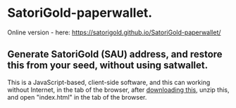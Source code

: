 # SatoriGold-paperwallet.
Online version - here: https://satorigold.github.io/SatoriGold-paperwallet/

## Generate SatoriGold (SAU) address, and restore this from your seed, without using satwallet.
This is a JavaScript-based, client-side software,
and this can working without Internet,
in the tab of the browser, after [downloading this](https://github.com/satorigold/SatoriGold-paperwallet/archive/master.zip), unzip this,
and open "index.html" in the tab of the browser.
